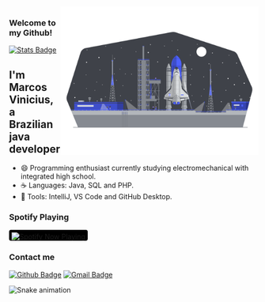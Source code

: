 <img src="./image/rocket.png" min-width="400px" max-width="400px" width="400px" align="right" alt="rocket-img">

### Welcome to my Github!

[![Stats Badge](https://github-readme-stats.vercel.app/api?username=dev-marvin&layout=compact&theme=tokyonight&hide_title=true&show_icons=true&count_private=true)](https://github.com/dev-marvin/)

## I'm Marcos Vinicius, a Brazilian java developer

- 😄 Programming enthusiast currently studying electromechanical with integrated high school.
- ☕ Languages: Java, SQL and PHP.
- 🔧 Tools: IntelliJ, VS Code and GitHub Desktop.

### Spotify Playing

[<img style="background-color: #000; border-radius: 4px; padding: 5px 5px 0px" src="https://spotify.marvinho.me" alt="Spotify Now Playing" width="350" />](https://open.spotify.com/user/vqlfjag7nw5gmjiphawgj7906?si=2dbd1b5f1601400a)

### Contact me
   
[![Github Badge](https://img.shields.io/badge/-Github-000?style=flat-square&logo=Github&logoColor=white&link=https://github.com/dev-marvin)](https://github.com/dev-marvin)
[![Gmail Badge](https://img.shields.io/badge/-Gmail-c14438?style=flat-square&logo=Gmail&logoColor=white&link=mailto:viniotaku011@gmail.com)](mailto:marvinhodo7@gmail.com)

![Snake animation](https://github.com/dev-marvin/dev-marvin/blob/build/github-contribution-grid-snake.svg)
